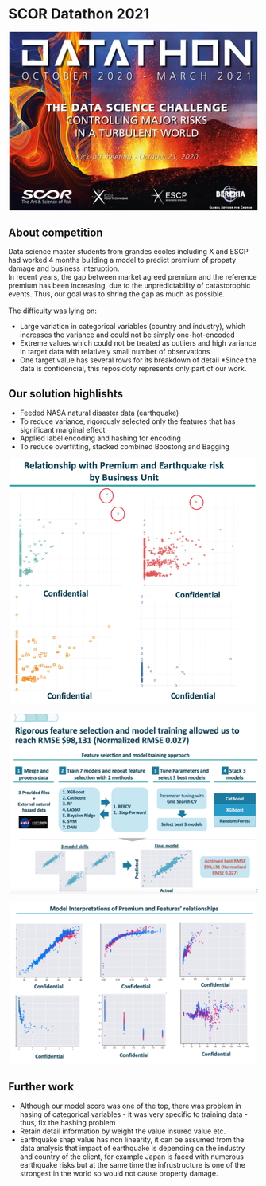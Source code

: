 # SCOR Datathon 2021
<p align="center">
<img src="./03_Image/SCOR-DS-2021.png" alt="SCOR-Datathon" width="500">
</p>

<!-- markdown-toc start - Don't edit this section. Run M-x markdown-toc-refresh-toc -->

## About competition
Data science master students from grandes écoles including X and ESCP had worked 4 months building a model to predict premium of propaty damage and business interuption. <br>
In recent years, the gap between market agreed premium and the reference premium has been increasing, due to the unpredictability of catastorophic events. Thus, our goal was to shring the gap as much as possible.<br>
<br>
The difficulty was lying on:
- Large variation in categorical variables (country and industry), which increases the variance and could not be simply one-hot-encoded 
- Extreme values which could not be treated as outliers and high variance in target data with relatively small number of observations
- One target value has several rows for its breakdown of detail
*Since the data is confidencial, this reposidoty represents only part of our work.<br>

## Our solution highlishts
- Feeded NASA natural disaster data (earthquake)
- To reduce variance, rigorously selected only the features that has significant marginal effect
- Applied label encoding and hashing for encoding
- To reduce overfitting, stacked combined Boostong and Bagging

<p align="center">
<img src="./03_Image/EarthquakeRisk.png" alt="Earthquake risk and premium" width="500">
</p>

<p align="center">
<img src="./03_Image/ModelBuildingApproach.png" alt="Approach" width="500">
</p>

<p align="center">
<img src="./03_Image/ShapValue.png" alt="Model interpretation" width="500">
</p>

## Further work
- Although our model score was one of the top, there was problem in hasing of categorical variables - it was very specific to training data - thus, fix the hashing problem
- Retain detail information by weight the value insured value etc.
- Earthquake shap value has non linearity, it can be assumed from the data analysis that impact of earthquake is depending on the industry and country of the client, 
for example Japan is faced with numerous earthquake risks but at the same time the infrustructure is one of the strongest in the world so would not cause property damage.
